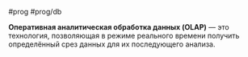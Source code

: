 #prog #prog/db 

**Оперативная аналитическая обработка данных (OLAP)** — это технология, позволяющая в режиме реального времени получить определённый срез данных для их последующего анализа.